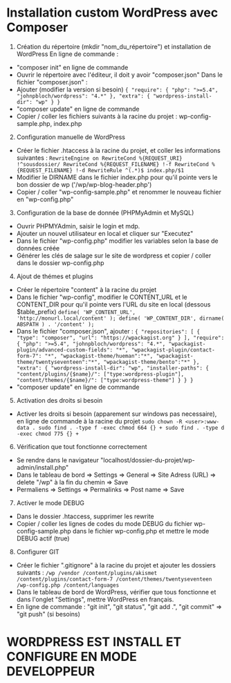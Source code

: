 # Installation custom WordPress avec Composer

1. Création du répertoire (mkdir "nom_du_répertoire") et installation de WordPress
En ligne de commande :
* "composer init" en ligne de commande
* Ouvrir le répertoire avec l'éditeur, il doit y avoir "composer.json"
Dans le fichier "composer.json" :
* Ajouter (modifier la version si besoin)
`{
  "require": {
    "php": ">=5.4",
    "johnpbloch/wordpress": "4.*"
  },
  "extra": {
    "wordpress-install-dir": "wp"
  }
}`
* "composer update" en ligne de commande
* Copier / coller les fichiers suivants à la racine du projet : wp-config-sample.php, index.php

2. Configuration manuelle de WordPress
* Créer le fichier .htaccess à la racine du projet, et coller les informations suivantes :
`RewriteEngine on
RewriteCond %{REQUEST_URI} !^sousdossier/
RewriteCond %{REQUEST_FILENAME} !-f
RewriteCond %{REQUEST_FILENAME} !-d
RewriteRule ^(.*)$ index.php/$1`
* Modifier le DIRNAME dans le fichier index.php pour qu'il pointe vers le bon dossier de wp ('/wp/wp-blog-header.php')
* Copier / coller "wp-config-sample.php" et renommer le nouveau fichier en "wp-config.php"

3. Configuration de la base de donnée (PHPMyAdmin et MySQL)
* Ouvrir PHPMYAdmin, saisir le login et mdp.
* Ajouter un nouvel utilisateur en local et cliquer sur "Executez"
* Dans le fichier "wp-config.php" modifier les variables selon la base de données créée
* Générer les clés de salage sur le site de wordpress et copier / coller dans le dossier wp-config.php

4. Ajout de thémes et plugins
* Créer le répertoire "content" à la racine du projet
* Dans le fichier "wp-config", modifier le CONTENT_URL et le CONTENT_DIR pour qu'il pointe vers l'URL du site en local (dessous $table_prefix)
`define( 'WP_CONTENT_URL', 'http://monurl.local/content' );
define( 'WP_CONTENT_DIR', dirname( ABSPATH ) . '/content' );`
* Dans le fichier "composer.json", ajouter :
`{
  "repositories": [
    {
      "type": "composer",
      "url": "https://wpackagist.org"
    }
  ],
  "require": {
    "php": ">=5.4",
    "johnpbloch/wordpress": "4.*",
    "wpackagist-plugin/advanced-custom-fields": "*",
    "wpackagist-plugin/contact-form-7": "*",
    "wpackagist-theme/hueman":"*",
    "wpackagist-theme/twentyseventeen":"*",
    "wpackagist-theme/bento":"*"
  },
  "extra": {
    "wordpress-install-dir": "wp",
    "installer-paths": {
        "content/plugins/{$name}/": ["type:wordpress-plugin"],
        "content/themes/{$name}/": ["type:wordpress-theme"]
    }
  }
}`
* "composer update" en ligne de commande

5. Activation des droits si besoin
* Activer les droits si besoin (apparement sur windows pas necessaire), en ligne de commande à la racine du projet
`sudo chown -R <user>:www-data .
sudo find . -type f -exec chmod 664 {} +
sudo find . -type d -exec chmod 775 {} +`

6. Vérification que tout fonctionne correctement
* Se rendre dans le navigateur "localhost/dossier-du-projet/wp-admin/install.php"
* Dans le tableau de bord => Settings => General => Site Adress (URL) => delete "/wp" à la fin du chemin => Save
* Permaliens => Settings => Permalinks => Post name => Save

7. Activer le mode DEBUG
* Dans le dossier .htaccess, supprimer les rewrite
* Copier / coller les lignes de codes du mode DEBUG  du fichier wp-config-sample.php dans le fichier wp-config.php et mettre le mode DEBUG actif (true)

8. Configurer GIT
* Créer le fichier ".gitignore" à la racine du projet et ajouter les dossiers suivants :
`/wp
/vendor
/content/plugins/akismet
/content/plugins/contact-form-7
/content/themes/twentyseventeen
/wp-config.php
/content/languages`
* Dans le tableau de bord de WordPress, vérifier que tous fonctionne et dans l'onglet "Settings", mettre WordPress en français.
* En ligne de commande : "git init", "git status", "git add .", "git commit" => "git push" (si besoins)

# WORDPRESS EST INSTALL ET CONFIGURE EN MODE DEVELOPPEUR